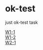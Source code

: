 # ok-test
just ok-test task

[W1-1](https://github.com/ZWJKFLC/ok-test/tree/main/W1-1/W1-1_README.md)  
[W1-2](https://github.com/ZWJKFLC/ok-test/tree/main/W1-2/W1-2_README.md)  
[W2-1](https://github.com/ZWJKFLC/ok-test/tree/main/W2-1/W2-1_README.md)  